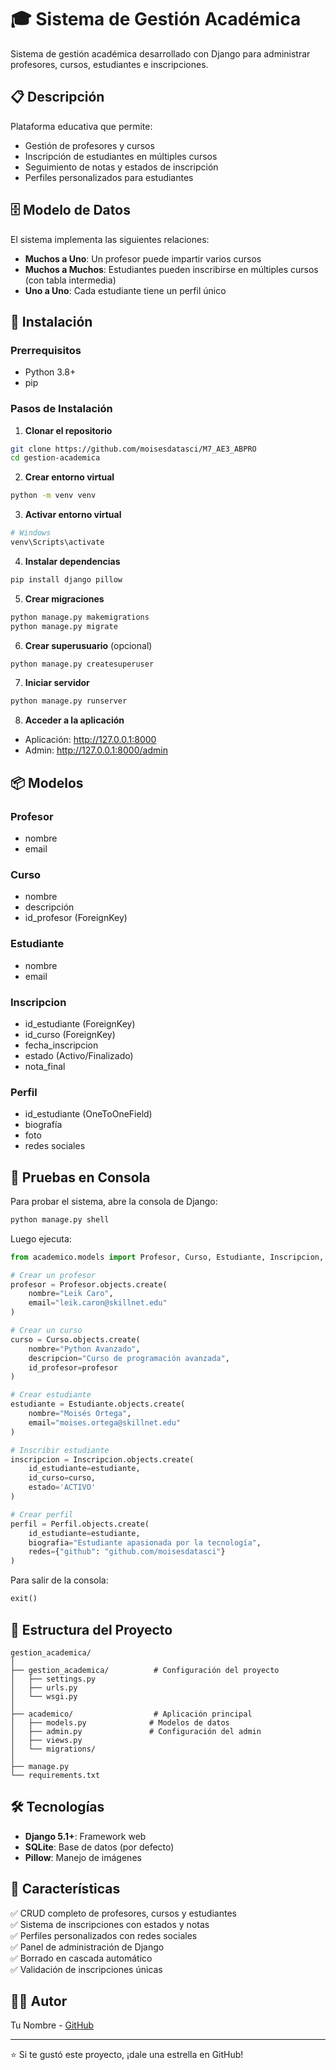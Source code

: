 # 🎓 Sistema de Gestión Académica

Sistema de gestión académica desarrollado con Django para administrar profesores, cursos, estudiantes e inscripciones.

## 📋 Descripción

Plataforma educativa que permite:
- Gestión de profesores y cursos
- Inscripción de estudiantes en múltiples cursos
- Seguimiento de notas y estados de inscripción
- Perfiles personalizados para estudiantes

## 🗄️ Modelo de Datos

El sistema implementa las siguientes relaciones:

- **Muchos a Uno**: Un profesor puede impartir varios cursos
- **Muchos a Muchos**: Estudiantes pueden inscribirse en múltiples cursos (con tabla intermedia)
- **Uno a Uno**: Cada estudiante tiene un perfil único

## 🚀 Instalación

### Prerrequisitos
- Python 3.8+
- pip

### Pasos de Instalación

1. **Clonar el repositorio**
```bash
git clone https://github.com/moisesdatasci/M7_AE3_ABPRO
cd gestion-academica
```

2. **Crear entorno virtual**
```bash
python -m venv venv
```

3. **Activar entorno virtual**
```bash
# Windows
venv\Scripts\activate

```

4. **Instalar dependencias**
```bash
pip install django pillow
```

5. **Crear migraciones**
```bash
python manage.py makemigrations
python manage.py migrate
```

6. **Crear superusuario** (opcional)
```bash
python manage.py createsuperuser
```

7. **Iniciar servidor**
```bash
python manage.py runserver
```

8. **Acceder a la aplicación**
- Aplicación: http://127.0.0.1:8000
- Admin: http://127.0.0.1:8000/admin

## 📦 Modelos

### Profesor
- nombre
- email

### Curso
- nombre
- descripción
- id_profesor (ForeignKey)

### Estudiante
- nombre
- email

### Inscripcion
- id_estudiante (ForeignKey)
- id_curso (ForeignKey)
- fecha_inscripcion
- estado (Activo/Finalizado)
- nota_final

### Perfil
- id_estudiante (OneToOneField)
- biografía
- foto
- redes sociales

## 🧪 Pruebas en Consola

Para probar el sistema, abre la consola de Django:

```bash
python manage.py shell
```

Luego ejecuta:

```python
from academico.models import Profesor, Curso, Estudiante, Inscripcion, Perfil

# Crear un profesor
profesor = Profesor.objects.create(
    nombre="Leik Caro",
    email="leik.caron@skillnet.edu"
)

# Crear un curso
curso = Curso.objects.create(
    nombre="Python Avanzado",
    descripcion="Curso de programación avanzada",
    id_profesor=profesor
)

# Crear estudiante
estudiante = Estudiante.objects.create(
    nombre="Moisés Ortega",
    email="moises.ortega@skillnet.edu"
)

# Inscribir estudiante
inscripcion = Inscripcion.objects.create(
    id_estudiante=estudiante,
    id_curso=curso,
    estado='ACTIVO'
)

# Crear perfil
perfil = Perfil.objects.create(
    id_estudiante=estudiante,
    biografia="Estudiante apasionada por la tecnología",
    redes={"github": "github.com/moisesdatasci"}
)
```

Para salir de la consola:
```python
exit()
```

## 📁 Estructura del Proyecto

```
gestion_academica/
│
├── gestion_academica/          # Configuración del proyecto
│   ├── settings.py
│   ├── urls.py
│   └── wsgi.py
│
├── academico/                  # Aplicación principal
│   ├── models.py              # Modelos de datos
│   ├── admin.py               # Configuración del admin
│   ├── views.py
│   └── migrations/
│
├── manage.py
└── requirements.txt
```

## 🛠️ Tecnologías

- **Django 5.1+**: Framework web
- **SQLite**: Base de datos (por defecto)
- **Pillow**: Manejo de imágenes

## 👥 Características

✅ CRUD completo de profesores, cursos y estudiantes  
✅ Sistema de inscripciones con estados y notas  
✅ Perfiles personalizados con redes sociales  
✅ Panel de administración de Django  
✅ Borrado en cascada automático  
✅ Validación de inscripciones únicas  

## 👨‍💻 Autor

Tu Nombre - [GitHub](https://github.com/moisesdatasci)



---

⭐ Si te gustó este proyecto, ¡dale una estrella en GitHub!
